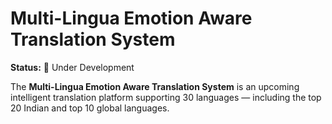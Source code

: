 # Multi-Lingua Emotion Aware Translation System

**Status:** 🚧 Under Development

The **Multi-Lingua Emotion Aware Translation System** is an upcoming intelligent translation platform supporting 30 languages — including the top 20 Indian and top 10 global languages.

